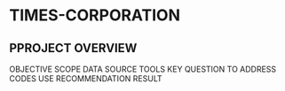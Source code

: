 # TIMES-CORPORATION
## PPROJECT OVERVIEW
OBJECTIVE
SCOPE
DATA SOURCE
TOOLS
KEY QUESTION TO ADDRESS
CODES USE
RECOMMENDATION
RESULT
